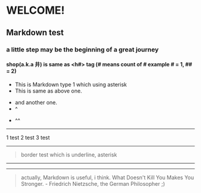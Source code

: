 # WELCOME!
## Markdown test
### a little step may be the beginning of a great journey
#### shop(a.k.a 井) is same as <h#> tag (# means count of # example # = 1, ## = 2)


* This is Markdown type 1 which using asterisk
* This is same as above one.
- and another one.
- ^
+ ^^
___
1 test
2 test
3 test
___

> border test which is underline, asterisk

***
___
> actually, Markdown is useful, i think.
> What Doesn't Kill You Makes You Stronger. - Friedrich Nietzsche, the German Philosopher
> ;)
